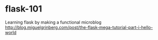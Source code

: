 # flask-101
Learning flask by making a functional microblog
http://blog.miguelgrinberg.com/post/the-flask-mega-tutorial-part-i-hello-world
